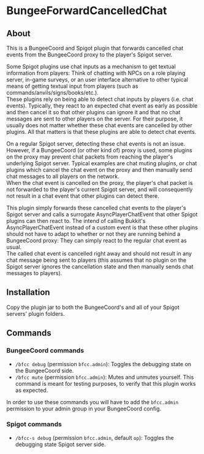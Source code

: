 # BungeeForwardCancelledChat

## About

This is a BungeeCoord and Spigot plugin that forwards cancelled chat events from the BungeeCoord proxy to the player's Spigot server.

Some Spigot plugins use chat inputs as a mechanism to get textual information from players: Think of chatting with NPCs on a role playing server, in-game surveys, or an user interface alternative to other typical means of getting textual input from players (such as commands/anvils/signs/books/etc.).  
These plugins rely on being able to detect chat inputs by players (i.e. chat events). Typically, they react to an expected chat event as early as possible and then cancel it so that other plugins can ignore it and that no chat messages are sent to other players on the server. For their purpose, it usually does not matter whether these chat events are cancelled by other plugins. All that matters is that these plugins are able to detect chat events.

On a regular Spigot server, detecting these chat events is not an issue. However, if a BungeeCoord (or other kind of) proxy is used, some plugins on the proxy may prevent chat packets from reaching the player's underlying Spigot server. Typical examples are chat muting plugins, or chat plugins which cancel the chat event on the proxy and then manually send chat messages to all players on the network.  
When the chat event is cancelled on the proxy, the player's chat packet is not forwarded to the player's current Spigot server, and will consequently not result in a chat event that other plugins can detect there.

This plugin simply forwards these cancelled chat events to the player's Spigot server and calls a surrogate AsyncPlayerChatEvent that other Spigot plugins can then react to. The intend of calling Bukkit's AsyncPlayerChatEvent instead of a custom event is that these other plugins should not have to adapt to whether or not they are running behind a BungeeCoord proxy: They can simply react to the regular chat event as usual.  
The called chat event is cancelled right away and should not result in any chat message being sent to players (this assumes that no plugin on the Spigot server ignores the cancellation state and then manually sends chat messages to players).

## Installation

Copy the plugin jar to both the BungeeCoord's and all of your Spigot servers' plugin folders.

## Commands

### BungeeCoord commands

* `/bfcc debug` (permission `bfcc.admin`): Toggles the debugging state on the BungeeCoord side.
* `/bfcc mute` (permission `bfcc.admin`): Mutes and unmutes yourself. This command is meant for testing purposes, to verify that this plugin works as expected.

In order to use these commands you will have to add the `bfcc.admin` permission to your admin group in your BungeeCoord config.

### Spigot commands

* `/bfcc-s debug` (permission `bfcc.admin`, default `op`): Toggles the debugging state Spigot server side.
